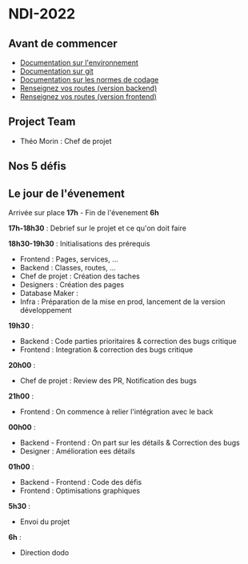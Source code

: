 # NDI-2022

## Avant de commencer
- [Documentation sur l'environnement](documentation/env.md)
- [Documentation sur git](documentation/git.md)
- [Documentation sur les normes de codage](documentation/code.md)
- [Renseignez vos routes (version backend)](documentation/routes/backend.md)
- [Renseignez vos routes (version frontend)](documentation/routes/backend.md)

## Project Team
- Théo Morin : Chef de projet

## Nos 5 défis

## Le jour de l'évenement
Arrivée sur place **17h** - Fin de l'évenement **6h**

**17h-18h30** : Debrief sur le projet et ce qu'on doit faire  

**18h30-19h30** : Initialisations des prérequis
- Frontend : Pages, services, ...
- Backend : Classes, routes, ...
- Chef de projet : Création des taches
- Designers : Création des pages
- Database Maker : 
- Infra : Préparation de la mise en prod, lancement de la version développement

**19h30** :
- Backend : Code parties prioritaires & correction des bugs critique
- Frontend : Integration & correction des bugs critique

**20h00** :
- Chef de projet : Review des PR, Notification des bugs

**21h00** :
- Frontend : On commence à relier l'intégration avec le back

**00h00** :
- Backend - Frontend : On part sur les détails & Correction des bugs
- Designer : Amélioration ees détails

**01h00** :
- Backend - Frontend : Code des défis
- Frontend : Optimisations graphiques

**5h30** :
- Envoi du projet

**6h** :
- Direction dodo
